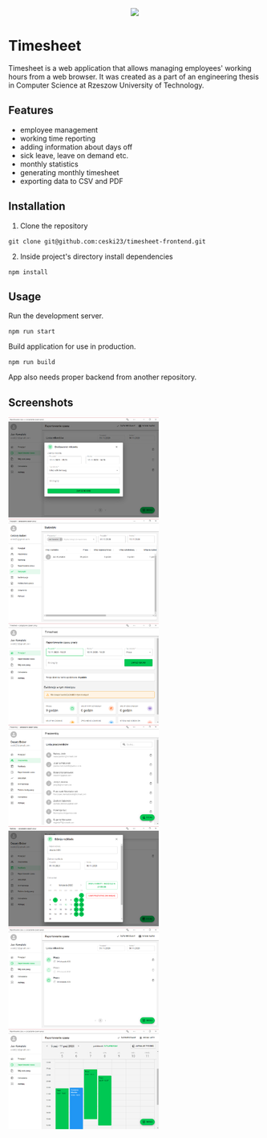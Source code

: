 <p align="center">
  <img src="https://github.com/ceski23/timesheet-frontend/blob/master/src/assets/logo.png" />
</p>

# Timesheet
Timesheet is a web application that allows managing employees' working hours from a web browser. It was created as a part of an engineering thesis in Computer Science at Rzeszow University of Technology.

## Features
- employee management
- working time reporting
- adding information about days off
- sick leave, leave on demand etc.
- monthly statistics
- generating monthly timesheet
- exporting data to CSV and PDF

## Installation
1. Clone the repository
```
git clone git@github.com:ceski23/timesheet-frontend.git
```
2. Inside project's directory install dependencies
```
npm install
```

## Usage
Run the development server.
```
npm run start
```

Build application for use in production.
```
npm run build
```

App also needs proper backend from another repository.

## Screenshots

<img width="300" src="https://github.com/ceski23/timesheet-frontend/blob/master/.github/screenshots/screen_add_record_dialog.png" />
<img width="300" src="https://github.com/ceski23/timesheet-frontend/blob/master/.github/screenshots/screen_admin_stats.png" />
<img width="300" src="https://github.com/ceski23/timesheet-frontend/blob/master/.github/screenshots/screen_dashboard_user.png" />
<img width="300" src="https://github.com/ceski23/timesheet-frontend/blob/master/.github/screenshots/screen_employees.png" />
<img width="300" src="https://github.com/ceski23/timesheet-frontend/blob/master/.github/screenshots/screen_schedules_dialog.png" />
<img width="300" src="https://github.com/ceski23/timesheet-frontend/blob/master/.github/screenshots/screen_worktime_list.png" />
<img width="300" src="https://github.com/ceski23/timesheet-frontend/blob/master/.github/screenshots/screen_worktime.png" />